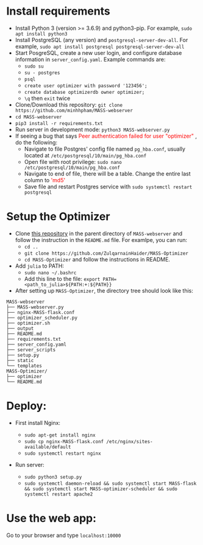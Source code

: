 # Install requirements
 * Install Python 3 (version >= 3.6.9) and python3-pip. For example, `sudo apt install python3`
 * Install PostgreSQL (any version) and `postgresql-server-dev-all`. For example, `sudo apt install postgresql postgresql-server-dev-all`
 * Start PosgreSQL, create a new user login, and configure database information in `server_config.yaml`. Example commands are:
     * `sudo su`
     * `su - postgres`
     * `psql`
     * `create user optimizer with password '123456';`
     * `create database optimizerdb owner optimizer;`
     * `\q` then `exit` twice
 * Clone/Download this repository: `git clone https://github.com/minhhpham/MASS-webserver`
 * `cd MASS-webserver`
 * `pip3 install -r requirements.txt`
 * Run server in development mode: `python3 MASS-webserver.py`
 * If seeing a bug that says <span style="color:red"> Peer authentication failed for user "optimizer" </span>, do the following:
    * Navigate to file Postgres' config file named `pg_hba.conf`, usually located at `/etc/postgresql/10/main/pg_hba.conf`
    * Open file with root privilege: `sudo nano /etc/postgresql/10/main/pg_hba.conf`
    * Navigate to end of file, there will be a table. Change the entire last column to <span style="color:red"> 'md5'</span>
    * Save file and restart Postgres service with `sudo systemctl restart postgresql`

# Setup the Optimizer
 * Clone [this repository](https://github.com/ZulqarnainHaider/MASS-Optimizer) in the parent directory of `MASS-webserver` and follow the instruction in the `README.md` file. For examlpe, you can run:
    * `cd ..`
    * `git clone https://github.com/ZulqarnainHaider/MASS-Optimizer`
    * `cd MASS-Optimizer` and follow the instructions in README.
 * Add `julia` to PATH:
    * `sudo nano ~/.bashrc`
    * Add this line to the file: `export PATH=<path_to_julia>${PATH:+:${PATH}}`
 * After setting up `MASS-Optimizer`, the directory tree should look like this:
 ```
 MASS-webserver
├── MASS-webserver.py
├── nginx-MASS-flask.conf
├── optimizer_scheduler.py
├── optimizer.sh
├── output
├── README.md
├── requirements.txt
├── server_config.yaml
├── server_scripts
├── setup.py
├── static
└── templates
MASS-Optimizer/
├── optimizer
└── README.md
 ```

# Deploy:
 * First install Nginx:
     * `sudo apt-get install nginx`
     * `sudo cp nginx-MASS-flask.conf /etc/nginx/sites-available/default`
     * `sudo systemctl restart nginx`

 * Run server:
    * `sudo python3 setup.py`
    * `sudo systemctl daemon-reload && sudo systemctl start MASS-flask && sudo systemctl start MASS-optimizer-scheduler && sudo systemctl restart apache2`

# Use the web app:
Go to your browser and type `localhost:10000`